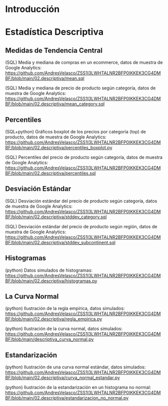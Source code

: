 # Introducción
# Estadística Descriptiva
## Medidas de Tendencia Central

(SQL) Media y mediana de compras en un ecommerce, datos de muestra de Google Analytics:
https://github.com/AndresVelasco/ZSS1I3LWHTALNR2BFP0IKKEK3CG4DMBF/blob/main/02.descriptiva/mean.sql

(SQL) Media y mediana de precio de producto según categoría, datos de muestra de Google Analytics:
https://github.com/AndresVelasco/ZSS1I3LWHTALNR2BFP0IKKEK3CG4DMBF/blob/main/02.descriptiva/mean_category.sql

## Percentiles

(SQL+python) Gráficos boxplot de los precios por categoría (top) de producto, datos de muestra de Google Analytics:
https://github.com/AndresVelasco/ZSS1I3LWHTALNR2BFP0IKKEK3CG4DMBF/blob/main/02.descriptiva/percentiles_boxplot.py

(SQL) Percentiles del precio de producto según categoría, datos de muestra de Google Analytics:
https://github.com/AndresVelasco/ZSS1I3LWHTALNR2BFP0IKKEK3CG4DMBF/blob/main/02.descriptiva/percentiles.sql

## Desviación Estándar

(SQL) Desviación estándar del precio de producto según categoría, datos de muestra de Google Analytics:
https://github.com/AndresVelasco/ZSS1I3LWHTALNR2BFP0IKKEK3CG4DMBF/blob/main/02.descriptiva/stddev_category.sql

(SQL) Desviación estándar del precio de producto según región, datos de muestra de Google Analytics:
https://github.com/AndresVelasco/ZSS1I3LWHTALNR2BFP0IKKEK3CG4DMBF/blob/main/02.descriptiva/stddev_subcontinent.sql

## Histogramas

(python) Datos simulados de histogramas:
https://github.com/AndresVelasco/ZSS1I3LWHTALNR2BFP0IKKEK3CG4DMBF/blob/main/02.descriptiva/histogramas.py

## La Curva Normal 

(python) Ilustración de la regla empírica, datos simulados:
https://github.com/AndresVelasco/ZSS1I3LWHTALNR2BFP0IKKEK3CG4DMBF/blob/main/02.descriptiva/regla_empirica.py

(python) Ilustración de la curva normal, datos simulados:
https://github.com/AndresVelasco/ZSS1I3LWHTALNR2BFP0IKKEK3CG4DMBF/blob/main/descriptiva_curva_normal.py

## Estandarización

(python) Ilustración de una curva normal estándar, datos simulados:
https://github.com/AndresVelasco/ZSS1I3LWHTALNR2BFP0IKKEK3CG4DMBF/blob/main/02.descriptiva/curva_normal_estandar.py

(python) Ilustración de la estandarización en un histograma no normal:
https://github.com/AndresVelasco/ZSS1I3LWHTALNR2BFP0IKKEK3CG4DMBF/blob/main/02.descriptiva/estandarizacion_no_normal.py
